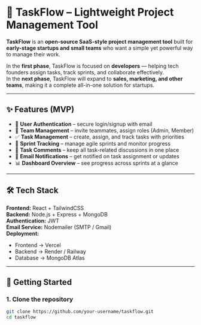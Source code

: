 # 🚀 TaskFlow – Lightweight Project Management Tool

**TaskFlow** is an **open-source SaaS-style project management tool** built for **early-stage startups and small teams** who want a simple yet powerful way to manage their work.  

In the **first phase**, TaskFlow is focused on **developers** — helping tech founders assign tasks, track sprints, and collaborate effectively.  
In the **next phase**, TaskFlow will expand to **sales, marketing, and other teams**, making it a complete all-in-one solution for startups.  

---

## ✨ Features (MVP)
- 🔑 **User Authentication** – secure login/signup with email  
- 👥 **Team Management** – invite teammates, assign roles (Admin, Member)  
- ✅ **Task Management** – create, assign, and track tasks with priorities  
- 📅 **Sprint Tracking** – manage agile sprints and monitor progress  
- 💬 **Task Comments** – keep all task-related discussions in one place  
- 📧 **Email Notifications** – get notified on task assignment or updates  
- 📊 **Dashboard Overview** – see progress across sprints at a glance  

---

## 🛠 Tech Stack
**Frontend:** React + TailwindCSS  
**Backend:** Node.js + Express + MongoDB  
**Authentication:** JWT  
**Email Service:** Nodemailer (SMTP / Gmail)  
**Deployment:**  
- Frontend → Vercel  
- Backend → Render / Railway  
- Database → MongoDB Atlas  

---

## 🚀 Getting Started

### 1. Clone the repository
```bash
git clone https://github.com/your-username/taskflow.git
cd taskflow
